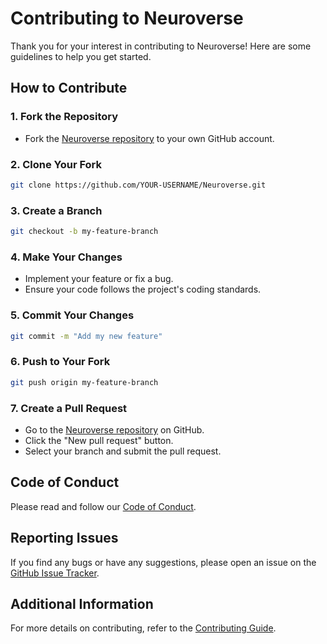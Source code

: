# Contributing to Neuroverse

Thank you for your interest in contributing to Neuroverse! Here are some guidelines to help you get started.

## How to Contribute

### 1. Fork the Repository

- Fork the [Neuroverse repository](https://github.com/Ziforge/Neuroverse) to your own GitHub account.

### 2. Clone Your Fork

```sh
git clone https://github.com/YOUR-USERNAME/Neuroverse.git
```

### 3. Create a Branch

```sh
git checkout -b my-feature-branch
```

### 4. Make Your Changes

- Implement your feature or fix a bug.
- Ensure your code follows the project's coding standards.

### 5. Commit Your Changes

```sh
git commit -m "Add my new feature"
```

### 6. Push to Your Fork

```sh
git push origin my-feature-branch
```

### 7. Create a Pull Request

- Go to the [Neuroverse repository](https://github.com/Ziforge/Neuroverse) on GitHub.
- Click the "New pull request" button.
- Select your branch and submit the pull request.

## Code of Conduct

Please read and follow our [Code of Conduct](https://github.com/Ziforge/Neuroverse/blob/main/CODE_OF_CONDUCT.md).

## Reporting Issues

If you find any bugs or have any suggestions, please open an issue on the [GitHub Issue Tracker](https://github.com/Ziforge/Neuroverse/issues).

## Additional Information

For more details on contributing, refer to the [Contributing Guide](https://github.com/Ziforge/Neuroverse/wiki/Contributing-to-Neuroverse).
